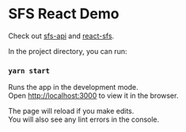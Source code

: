 # SFS React Demo

Check out [sfs-api](https://www.npmjs.com/package/sfs-api) and [react-sfs](https://github.com/bouredan/react-sfs).

In the project directory, you can run:

### `yarn start`

Runs the app in the development mode.\
Open [http://localhost:3000](http://localhost:3000) to view it in the browser.

The page will reload if you make edits.\
You will also see any lint errors in the console.
